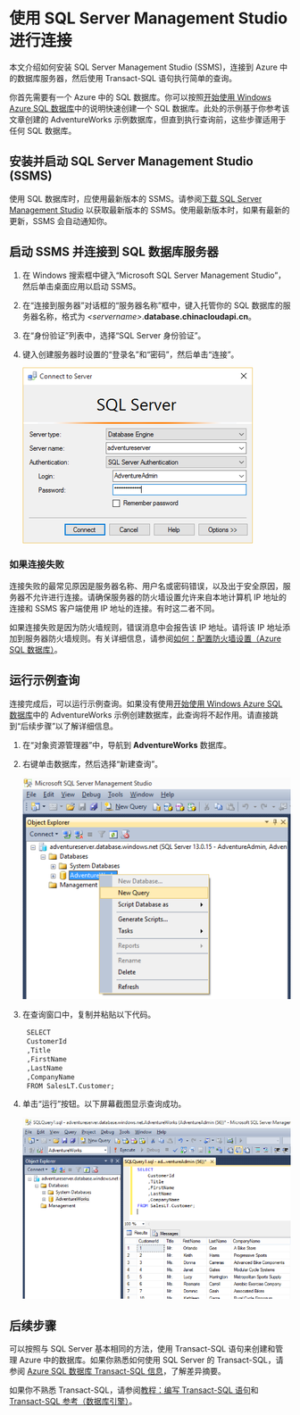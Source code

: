 <properties
	urlDisplayName="How to connect to an Azure SQL database using SSMS"
	pageTitle="如何使用 SSMS 连接到 Azure SQL 数据库 | Windows Azure"
	metaKeywords=""
	description="了解如何使用 SSMS 连接到 Azure SQL 数据库。"
	metaCanonical=""
	services="sql-database"
	documentationCenter=""
	title="How to connect to an Azure SQL database using SSMS"
	authors="stevestein" solutions=""
	manager="jeffreyg" editor="" />

<tags
	ms.service="sql-database"
	ms.date="08/31/2015"
	wacn.date="10/17/2015" />

# 使用 SQL Server Management Studio 进行连接
本文介绍如何安装 SQL Server Management Studio (SSMS)，连接到 Azure 中的数据库服务器，然后使用 Transact-SQL 语句执行简单的查询。

你首先需要有一个 Azure 中的 SQL 数据库。你可以按照[开始使用 Windows Azure SQL 数据库](/documentation/articles/sql-database-get-started)中的说明快速创建一个 SQL 数据库。此处的示例基于你参考该文章创建的 AdventureWorks 示例数据库，但直到执行查询前，这些步骤适用于任何 SQL 数据库。

## 安装并启动 SQL Server Management Studio (SSMS)
使用 SQL 数据库时，应使用最新版本的 SSMS。请参阅[下载 SQL Server Management Studio](https://msdn.microsoft.com/library/mt238290.aspx) 以获取最新版本的 SSMS。使用最新版本时，如果有最新的更新，SSMS 会自动通知你。

## 启动 SSMS 并连接到 SQL 数据库服务器
1. 在 Windows 搜索框中键入“Microsoft SQL Server Management Studio”，然后单击桌面应用以启动 SSMS。
2. 在“连接到服务器”对话框的“服务器名称”框中，键入托管你的 SQL 数据库的服务器名称，格式为 *&lt;servername>*.**database.chinacloudapi.cn**。
3. 在“身份验证”列表中，选择“SQL Server 身份验证”。
4. 键入创建服务器时设置的“登录名”和“密码”，然后单击“连接”。

	![使用 SSMS 连接到 Azure SQL 数据库服务器](./media/sql-database-connect-query-ssms/1-connect.png)

### 如果连接失败
连接失败的最常见原因是服务器名称、用户名或密码错误，以及出于安全原因，服务器不允许进行连接。请确保服务器的防火墙设置允许来自本地计算机 IP 地址的连接和 SSMS 客户端使用 IP 地址的连接。有时这二者不同。

如果连接失败是因为防火墙规则，错误消息中会报告该 IP 地址。请将该 IP 地址添加到服务器防火墙规则。有关详细信息，请参阅[如何：配置防火墙设置（Azure SQL 数据库）](/documentation/articles/sql-database-configure-firewall-settings)。

## 运行示例查询
连接完成后，可以运行示例查询。如果没有使用[开始使用 Windows Azure SQL 数据库](/documentation/articles/sql-database-get-started)中的 AdventureWorks 示例创建数据库，此查询将不起作用。请直接跳到“后续步骤”以了解详细信息。

1. 在“对象资源管理器”中，导航到 **AdventureWorks** 数据库。
2. 右键单击数据库，然后选择“新建查询”。

	![新建查询](./media/sql-database-connect-query-ssms/4-run-query.png)

3. 在查询窗口中，复制并粘贴以下代码。

		SELECT
		CustomerId
		,Title
		,FirstName
		,LastName
		,CompanyName
		FROM SalesLT.Customer;

4. 单击“运行”按钮。以下屏幕截图显示查询成功。

	![成功](./media/sql-database-connect-query-ssms/5-success.png)

## 后续步骤
可以按照与 SQL Server 基本相同的方法，使用 Transact-SQL 语句来创建和管理 Azure 中的数据库。如果你熟悉如何使用 SQL Server 的 Transact-SQL，请参阅 [Azure SQL 数据库 Transact-SQL 信息](/documentation/articles/sql-database-transact-sql-information)，了解差异摘要。

如果你不熟悉 Transact-SQL，请参阅[教程：编写 Transact-SQL 语句](https://msdn.microsoft.com/library/ms365303.aspx)和 [Transact-SQL 参考（数据库引擎）](https://msdn.microsoft.com/library/bb510741.aspx)。

<!---HONumber=74-->